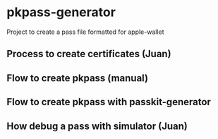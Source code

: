 # pkpass-generator
Project to create a pass file formatted for apple-wallet


## Process to create certificates (Juan)


## Flow to create pkpass (manual)


## Flow to create pkpass with passkit-generator


## How debug a pass with simulator (Juan)
